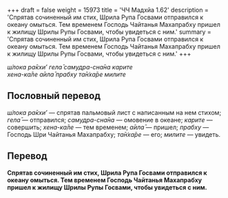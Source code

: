 +++
draft = false
weight = 15973
title = 'ЧЧ Мадхйа 1.62'
description = 'Спрятав сочиненный им стих, Шрила Рупа Госвами отправился к океану омыться. Тем временем Господь Чайтанья Махапрабху пришел к жилищу Шрилы Рупы Госвами, чтобы увидеться с ним.'
summary = 'Спрятав сочиненный им стих, Шрила Рупа Госвами отправился к океану омыться. Тем временем Господь Чайтанья Махапрабху пришел к жилищу Шрилы Рупы Госвами, чтобы увидеться с ним.'
+++

_ш́лока ра̄кхи’ гела̄ самудра-сна̄на карите  
хена-ка̄ле а̄ила̄ прабху та̄н̇ха̄ре милите_

## Пословный перевод

_ш́лока_ _ра̄кхи’_ — спрятав пальмовый лист с написанным на нем стихом; _гела̄_ — отправился; _самудра_\-_сна̄на_ — омовение в океане; _карите_ — совершить; _хена_\-_ка̄ле_ — тем временем; _а̄ила̄_ — пришел; _прабху_ — Господь Шри Чайтанья Махапрабху; _та̄н̇ха̄ре_ — его; _милите_ — увидеть.

## Перевод

**Спрятав сочиненный им стих, Шрила Рупа Госвами отправился к океану омыться. Тем временем Господь Чайтанья Махапрабху пришел к жилищу Шрилы Рупы Госвами, чтобы увидеться с ним.**
